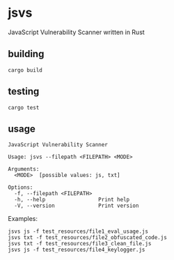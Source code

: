 # jsvs
JavaScript Vulnerability Scanner written in Rust

## building

```
cargo build
```

## testing

```
cargo test
```

## usage

```
JavaScript Vulnerability Scanner

Usage: jsvs --filepath <FILEPATH> <MODE>

Arguments:
  <MODE>  [possible values: js, txt]

Options:
  -f, --filepath <FILEPATH>  
  -h, --help                 Print help
  -V, --version              Print version
```

Examples:

```
jsvs js -f test_resources/file1_eval_usage.js
jsvs txt -f test_resources/file2_obfuscated_code.js
jsvs txt -f test_resources/file3_clean_file.js
jsvs js -f test_resources/file4_keylogger.js
```